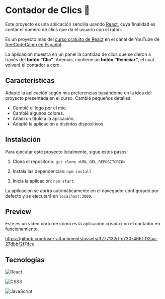 # Contador de Clics 🔢
Este proyecto es una aplicación sencilla usando [React](https://react.dev/), cuya finalidad es contar el número de clics que da el usuario con el ratón.

Es un proyecto más del [curso gratuito de React](https://www.youtube.com/watch?v=6Jfk8ic3KVk) en el canal de YouTube de [freeCodeCamp en Español](https://www.freecodecamp.org/espanol/). 


La aplicación muestra en un panel la cantidad de clics que se dieron a través del **botón “Clic”**. Además, contiene un **botón “Reiniciar”**, el cual volverá el contador a cero.

## Características
Adapté la aplicación según mis preferencias basándome en la idea del proyecto presentada en el curso. Cambié pequeños detalles:

- Cambié el logo por el mío.
- Cambié algunos colores.
- Añadí un título a la aplicación.
- Adapté la aplicación a distintos dispositivos.


## Instalación
Para ejecutar este proyecto localmente, sigue estos pasos:

1.  Clona el repositorio.  `git clone <URL_DEL_REPOSITORIO>` 

2. Instala las dependencias:  `npm install`

3. Inicia la aplicación: `npm start`

La aplicación se abrirá automáticamente en el navegador configurado por defecto y se ejecutará en `localhost:3000`.


## Preview
Este es un vídeo corto de cómo es la aplicación creada con el contador en funcionamiento.



https://github.com/user-attachments/assets/3277132d-c730-466f-92aa-27dbbf2f7dce



## Tecnologías
![React](https://img.shields.io/badge/react-%2320232a.svg?style=for-the-badge&logo=react&logoColor=%2361DAFB)


![CSS3](https://img.shields.io/badge/css3-%231572B6.svg?style=for-the-badge&logo=css3&logoColor=white)


![JavaScript](https://img.shields.io/badge/javascript-%23323330.svg?style=for-the-badge&logo=javascript&logoColor=%23F7DF1E)
